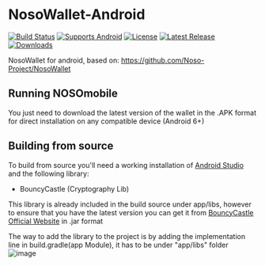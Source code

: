 # NosoWallet-Android

[![Build Status](https://github.com/Noso-Project/NosoWallet-Android/workflows/Build/badge.svg?branch=main)](https://github.com/Noso-Project/NosoWallet-Android/actions)
[![Supports Android](https://img.shields.io/badge/support-Android-blue?logo=Android)](https://github.com/Noso-Project/NosoWallet-Android/releases/latest)
[![License](https://img.shields.io/github/license/Noso-Project/NosoWallet-Android)](https://github.com/Noso-Project/NosoWallet-Android/blob/master/LICENSE)
[![Latest Release](https://img.shields.io/github/v/release/Noso-Project/NosoWallet-Android?label=latest%20release)](https://github.com/Noso-Project/NosoWallet-Android/releases/latest)
[![Downloads](https://img.shields.io/github/downloads/Noso-Project/NosoWallet-Android/total)](https://github.com/Noso-Project/NosoWallet-Android/releases)

NosoWallet for android, based on: https://github.com/Noso-Project/NosoWallet

## Running NOSOmobile

You just need to download the latest version of the wallet in the .APK format for direct installation on any compatible device (Android 6+)

## Building from source

To build from source you'll need a working installation of [Android Studio](https://developer.android.com/studio) and the following library:

- BouncyCastle (Cryptography Lib)

This library is already included in the build source under app/libs, however to ensure that you have the latest version you can get it from [BouncyCastle Official Website](https://www.bouncycastle.org/latest_releases.html) in .jar format

The way to add the library to the project is by adding the implementation line in build.gradle(app Module), it has to be under "app/libs" folder
![image](https://user-images.githubusercontent.com/53009062/147697515-8ce4be92-7dcf-4d24-9732-f31beb8fde43.png)


